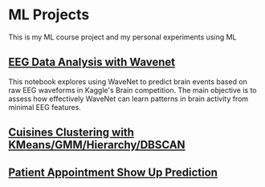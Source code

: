 # ML Projects
This is my ML course project and my personal experiments using ML
## [EEG Data Analysis with Wavenet](https://github.com/mariazhou668899/ML/tree/main/EEG_Analysis_WaveNet)
This notebook explores using WaveNet to predict brain events based on raw EEG waveforms in Kaggle's Brain competition. The main objective is to assess how effectively WaveNet can learn patterns in brain activity from minimal EEG features. 


## [Cuisines Clustering with KMeans/GMM/Hierarchy/DBSCAN](https://github.com/mariazhou668899/ML/tree/main/cuisine_kmeans_GMM_Hierarchy__DBSCAN)

## [Patient Appointment Show Up Prediction](https://github.com/mariazhou668899/ML/tree/main/patientAppointmentPrediction)
